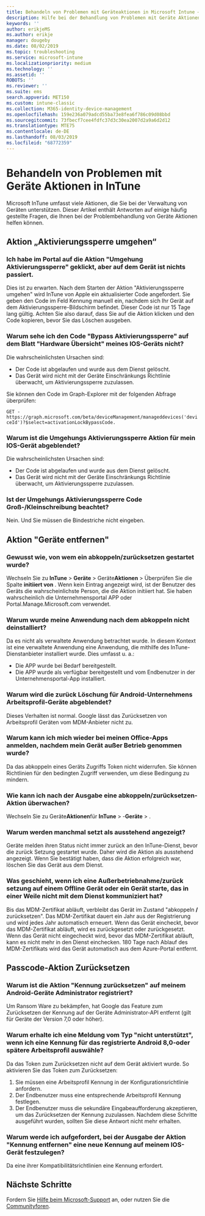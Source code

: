 ```yaml
---
title: Behandeln von Problemen mit Geräteaktionen in Microsoft Intune – Azure | Microsoft-Dokumentation
description: Hilfe bei der Behandlung von Problemen mit Geräte Aktionen
keywords: ''
author: erikjeMS
ms.author: erikje
manager: dougeby
ms.date: 08/02/2019
ms.topic: troubleshooting
ms.service: microsoft-intune
ms.localizationpriority: medium
ms.technology: ''
ms.assetid: ''
ROBOTS: ''
ms.reviewer: ''
ms.suite: ems
search.appverid: MET150
ms.custom: intune-classic
ms.collection: M365-identity-device-management
ms.openlocfilehash: 159e236a079adcd55ba73e8fea6f786c09d08bbd
ms.sourcegitcommit: 73fbecf7cee4fdfc37d3c30ea2007d2a9a6d2d12
ms.translationtype: MTE75
ms.contentlocale: de-DE
ms.lasthandoff: 08/03/2019
ms.locfileid: "68772359"
---
```

# <a name="troubleshoot-device-actions-in-intune"></a>Behandeln von Problemen mit Geräte Aktionen in InTune

Microsoft InTune umfasst viele Aktionen, die Sie bei der Verwaltung von Geräten unterstützen. Dieser Artikel enthält Antworten auf einige häufig gestellte Fragen, die Ihnen bei der Problembehandlung von Geräte Aktionen helfen können.

## <a name="bypass-activation-lock-action"></a>Aktion „Aktivierungssperre umgehen“

### <a name="i-clicked-the-bypass-activation-lock-action-in-the-portal-but-nothing-happened-on-the-device"></a>Ich habe im Portal auf die Aktion "Umgehung Aktivierungssperre" geklickt, aber auf dem Gerät ist nichts passiert.
Dies ist zu erwarten. Nach dem Starten der Aktion "Aktivierungssperre umgehen" wird InTune von Apple ein aktualisierter Code angefordert. Sie geben den Code im Feld Kennung manuell ein, nachdem sich Ihr Gerät auf dem Aktivierungssperre-Bildschirm befindet. Dieser Code ist nur 15 Tage lang gültig. Achten Sie also darauf, dass Sie auf die Aktion klicken und den Code kopieren, bevor Sie das Löschen ausgeben.

### <a name="why-dont-i-see-the-bypass-activation-lock-code-in-the-hardware-overview-blade-of-my-ios-device"></a>Warum sehe ich den Code "Bypass Aktivierungssperre" auf dem Blatt "Hardware Übersicht" meines IOS-Geräts nicht?
Die wahrscheinlichsten Ursachen sind:
- Der Code ist abgelaufen und wurde aus dem Dienst gelöscht.
- Das Gerät wird nicht mit der Geräte Einschränkungs Richtlinie überwacht, um Aktivierungssperre zuzulassen.

Sie können den Code im Graph-Explorer mit der folgenden Abfrage überprüfen:

```GET - https://graph.microsoft.com/beta/deviceManagement/manageddevices('deviceId')?$select=activationLockBypassCode.```

### <a name="why-is-the-bypass-activation-lock-action-greyed-out-for-my-ios-device"></a>Warum ist die Umgehungs Aktivierungssperre Aktion für mein IOS-Gerät abgeblendet?
Die wahrscheinlichsten Ursachen sind: 
- Der Code ist abgelaufen und wurde aus dem Dienst gelöscht.
- Das Gerät wird nicht mit der Geräte Einschränkungs Richtlinie überwacht, um Aktivierungssperre zuzulassen.

### <a name="is-the-bypass-activation-lock-code-case-sensitive"></a>Ist der Umgehungs Aktivierungssperre Code Groß-/Kleinschreibung beachtet?
Nein. Und Sie müssen die Bindestriche nicht eingeben.

## <a name="remove-devices-action"></a>Aktion "Geräte entfernen"

### <a name="how-do-i-tell-who-started-a-retirewipe"></a>Gewusst wie, von wem ein abkoppeln/zurücksetzen gestartet wurde?
Wechseln Sie zu **InTune** > **Geräte** > Geräte**Aktionen** > Überprüfen Sie die Spalte **initiiert von** .
Wenn kein Eintrag angezeigt wird, ist der Benutzer des Geräts die wahrscheinlichste Person, die die Aktion initiiert hat. Sie haben wahrscheinlich die Unternehmensportal APP oder Portal.Manage.Microsoft.com verwendet.

### <a name="why-wasnt-my-application-uninstalled-after-using-retire"></a>Warum wurde meine Anwendung nach dem abkoppeln nicht deinstalliert?
Da es nicht als verwaltete Anwendung betrachtet wurde. In diesem Kontext ist eine verwaltete Anwendung eine Anwendung, die mithilfe des InTune-Dienstanbieter installiert wurde. Dies umfasst u. a.:
- Die APP wurde bei Bedarf bereitgestellt.
- Die APP wurde als verfügbar bereitgestellt und vom Endbenutzer in der Unternehmensportal-App installiert.

### <a name="why-is-wipe-grayed-out-for-android-enterprise-work-profile-devices"></a>Warum wird die zurück Löschung für Android-Unternehmens Arbeitsprofil-Geräte abgeblendet?
Dieses Verhalten ist normal. Google lässt das Zurücksetzen von Arbeitsprofil Geräten vom MDM-Anbieter nicht zu.

### <a name="why-can-i-sign-back-into-my-office-apps-after-my-device-was-retired"></a>Warum kann ich mich wieder bei meinen Office-Apps anmelden, nachdem mein Gerät außer Betrieb genommen wurde?
Da das abkoppeln eines Geräts Zugriffs Token nicht widerrufen. Sie können Richtlinien für den bedingten Zugriff verwenden, um diese Bedingung zu mindern.

### <a name="how-can-i-monitor-a-retirewipe-action-after-it-was-issued"></a>Wie kann ich nach der Ausgabe eine abkoppeln/zurücksetzen-Aktion überwachen?
Wechseln Sie zu Geräte**Aktionen**für **InTune** > -**Geräte** > .

### <a name="why-do-wipes-sometimes-show-as-pending-indefinitely"></a>Warum werden manchmal setzt als ausstehend angezeigt?
Geräte melden ihren Status nicht immer zurück an den InTune-Dienst, bevor die zurück Setzung gestartet wurde. Daher wird die Aktion als ausstehend angezeigt. Wenn Sie bestätigt haben, dass die Aktion erfolgreich war, löschen Sie das Gerät aus dem Dienst.

### <a name="what-happens-if-i-start-a-retirewipe-on-an-offline-device-or-a-device-that-hasnt-communicated-with-the-service-in-a-while"></a>Was geschieht, wenn ich eine Außerbetriebnahme/zurück setzung auf einem Offline Gerät oder ein Gerät starte, das in einer Weile nicht mit dem Dienst kommuniziert hat?
Bis das MDM-Zertifikat abläuft, verbleibt das Gerät im Zustand "abkoppeln **/** zurücksetzen". Das MDM-Zertifikat dauert ein Jahr aus der Registrierung und wird jedes Jahr automatisch erneuert. Wenn das Gerät eincheckt, bevor das MDM-Zertifikat abläuft, wird es zurückgesetzt oder zurückgesetzt. Wenn das Gerät nicht eingecheckt wird, bevor das MDM-Zertifikat abläuft, kann es nicht mehr in den Dienst einchecken. 180 Tage nach Ablauf des MDM-Zertifikats wird das Gerät automatisch aus dem Azure-Portal entfernt.


## <a name="reset-passcode-action"></a>Passcode-Aktion Zurücksetzen

### <a name="why-is-the-reset-passcode-action-greyed-out-on-my-android-device-admin-enrolled-device"></a>Warum ist die Aktion "Kennung zurücksetzen" auf meinem Android-Geräte Administrator registriert?
Um Ransom Ware zu bekämpfen, hat Google das Feature zum Zurücksetzen der Kennung auf der Geräte Administrator-API entfernt (gilt für Geräte der Version 7,0 oder höher).

### <a name="why-do-i-get-a-not-supported-message-when-i-issue-a-passcode-reset-to-my-android-80-or-later-work-profile-enrolled-device"></a>Warum erhalte ich eine Meldung vom Typ "nicht unterstützt", wenn ich eine Kennung für das registrierte Android 8,0-oder spätere Arbeitsprofil auswähle?
Da das Token zum Zurücksetzen nicht auf dem Gerät aktiviert wurde. So aktivieren Sie das Token zum Zurücksetzen:
1. Sie müssen eine Arbeitsprofil Kennung in der Konfigurationsrichtlinie anfordern.
2. Der Endbenutzer muss eine entsprechende Arbeitsprofil Kennung festlegen.
3. Der Endbenutzer muss die sekundäre Eingabeaufforderung akzeptieren, um das Zurücksetzen der Kennung zuzulassen.
Nachdem diese Schritte ausgeführt wurden, sollten Sie diese Antwort nicht mehr erhalten.

### <a name="why-am-i-prompted-to-set-a-new-passcode-on-my-ios-device-when-i-issue-the-remove-passcode-action"></a>Warum werde ich aufgefordert, bei der Ausgabe der Aktion "Kennung entfernen" eine neue Kennung auf meinem IOS-Gerät festzulegen?
Da eine ihrer Kompatibilitätsrichtlinien eine Kennung erfordert.

## <a name="next-steps"></a>Nächste Schritte

Fordern Sie [Hilfe beim Microsoft-Support](get-support.md) an, oder nutzen Sie die [Communityforen](https://social.technet.microsoft.com/Forums/en-US/home?category=microsoftintune).
